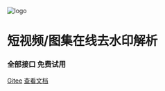 ![logo](http://lxmovie.vip/images/1.jpeg)

# 短视频/图集在线去水印解析
### 全部接口 免费试用

[Gitee](https://gitee.com/newbetome/spring-security-fromzero)
[查看文档](README.md)